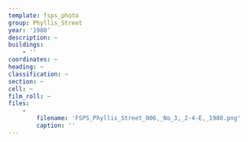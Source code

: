 ```yaml
---
template: fsps_photo
group: Phyllis_Street
year: '1980'
description: ~
buildings:
    - ''
coordinates: ~
heading: ~
classification: ~
section: ~
cell: ~
film_roll: ~
files:
    -
        filename: 'FSPS_Phyllis_Street_006,_No_3,_2-4-E,_1980.png'
        caption: ''
---
```

